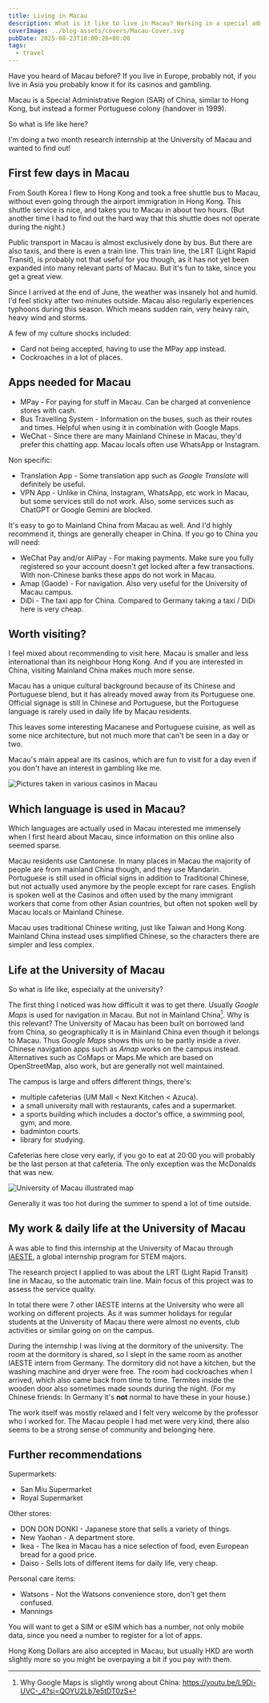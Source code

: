 ```yaml
---
title: Living in Macau
description: What is it like to live in Macau? Working in a special administrative region of China, at the University of Macau.
coverImage: ../blog-assets/covers/Macau-Cover.svg
pubDate: 2025-08-23T10:00:26+00:00
tags:
  - travel
---
```


Have you heard of Macau before? If you live in Europe, probably not, if you live in Asia you probably know it for its casinos and gambling.

Macau is a Special Administrative Region (SAR) of China, similar to Hong Kong, but instead a former Portuguese colony (handover in 1999).

So what is life like here?

I'm doing a two month research internship at the University of Macau and wanted to find out!

## First few days in Macau

From South Korea I flew to Hong Kong and took a free shuttle bus to Macau, without even going through the airport immigration in Hong Kong. This shuttle service is nice, and takes you to Macau in about two hours. (But another time I had to find out the hard way that this shuttle does not operate during the night.)

Public transport in Macau is almost exclusively done by bus. But there are also taxis, and there is even a train line. This train line, the LRT (Light Rapid Transit), is probably not that useful for you though, as it has not yet been expanded into many relevant parts of Macau. But it's fun to take, since you get a great view.

Since I arrived at the end of June, the weather was insanely hot and humid. I'd feel sticky after two minutes outside. Macau also regularly experiences typhoons during this season. Which means sudden rain, very heavy rain, heavy wind and storms.

A few of my culture shocks included:
- Card not being accepted, having to use the MPay app instead.
- Cockroaches in a lot of places.

## Apps needed for Macau

- MPay - For paying for stuff in Macau. Can be charged at convenience stores with cash.
- Bus Travelling System - Information on the buses, such as their routes and times. Helpful when using it in combination with Google Maps.
- WeChat - Since there are many Mainland Chinese in Macau, they'd prefer this chatting app. Macau locals often use WhatsApp or Instagram.

Non specific:
- Translation App - Some translation app such as *Google Translate* will definitely be useful.
- VPN App - Unlike in China, Instagram, WhatsApp, etc work in Macau, but some services still do not work. Also, some services such as ChatGPT or Google Gemini are blocked.

It's easy to go to Mainland China from Macau as well. And I'd highly recommend it, things are generally cheaper in China. If you go to China you will need:
- WeChat Pay and/or AliPay - For making payments. Make sure you fully registered so your account doesn't get locked after a few transactions. With non-Chinese banks these apps do not work in Macau.
- Amap (Gaode) - For navigation. Also very useful for the University of Macau campus.
- DiDi - The taxi app for China. Compared to Germany taking a taxi / DiDi here is very cheap.

## Worth visiting?

I feel mixed about recommending to visit here. Macau is smaller and less international than its neighbour Hong Kong. And if you are interested in China, visiting Mainland China makes much more sense.

Macau has a unique cultural background because of its Chinese and Portuguese blend, but it has already moved away from its Portuguese one. Official signage is still in Chinese and Portuguese, but the Portuguese language is rarely used in daily life by Macau residents.

This leaves some interesting Macanese and Portuguese cuisine, as well as some nice architecture, but not much more that can't be seen in a day or two.

Macau's main appeal are its casinos, which are fun to visit for a day even if you don't have an interest in gambling like me. 

![Pictures taken in various casinos in Macau](../blog-assets/images/Living-in-Macau-Casinos.png)

## Which language is used in Macau?

Which languages are actually used in Macau interested me immensely when I first heard about Macau, since information on this online also seemed sparse.

Macau residents use Cantonese. In many places in Macau the majority of people are from mainland China though, and they use Mandarin. Portuguese is still used in official signs in addition to Traditional Chinese, but not actually used anymore by the people except for rare cases. English is spoken well at the Casinos and often used by the many immigrant workers that come from other Asian countries, but often not spoken well by Macau locals or Mainland Chinese.

Macau uses traditional Chinese writing, just like Taiwan and Hong Kong. Mainland China instead uses simplified Chinese, so the characters there are simpler and less complex.

## Life at the University of Macau

So what is life like, especially at the university?

The first thing I noticed was how difficult it was to get there. Usually *Google Maps* is used for navigation in Macau. But not in Mainland China[^1]. Why is this relevant? The University of Macau has been built on borrowed land from China, so geographically it is in Mainland China even though it belongs to Macau. Thus *Google Maps* shows this uni to be partly inside a river. Chinese navigation apps such as *Amap* works on the campus instead. Alternatives such as CoMaps or Maps.Me which are based on OpenStreetMap, also work, but are generally not well maintained.

The campus is large and offers different things, there's:
- multiple cafeterias (UM Mall < Next Kitchen < Azuca).
- a small university mall with restaurants, cafes and a supermarket.
- a sports building which includes a doctor's office, a swimming pool, gym, and more.
- badminton courts.
- library for studying.

Cafeterias here close very early, if you go to eat at 20:00 you will probably be the last person at that cafeteria. The only exception was the McDonalds that was new.

![University of Macau illustrated map](../blog-assets/images/University-of-Macau-Map.jpg)

Generally it was too hot during the summer to spend a lot of time outside.

## My work & daily life at the University of Macau

A was able to find this internship at the University of Macau through [IAESTE](https://iaeste.org/), a global internship program for STEM majors.

The research project I applied to was about the LRT (Light Rapid Transit) line in Macau, so the automatic train line. Main focus of this project was to assess the service quality.

In total there were 7 other IAESTE interns at the University who were all working on different projects. As it was summer holidays for regular students at the University of Macau there were almost no events, club activities or similar going on on the campus.

During the internship I was living at the dormitory of the university. The room at the dormitory is shared, so I slept in the same room as another IAESTE intern from Germany. The dormitory did not have a kitchen, but the washing machine and dryer were free. The room had cockroaches when I arrived, which also came back from time to time. Termites inside the wooden door also sometimes made sounds during the night. (For my Chinese friends: In Germany it's **not** normal to have these in your house.)

The work itself was mostly relaxed and I felt very welcome by the professor who I worked for. The Macau people I had met were very kind, there also seems to be a strong sense of community and belonging here.

## Further recommendations

Supermarkets:
- San Miu Supermarket
- Royal Supermarket

Other stores:
- DON DON DONKI - Japanese store that sells a variety of things.
- New Yaohan - A department store.
- Ikea - The Ikea in Macau has a nice selection of food, even European bread for a good price.
- Daiso - Sells lots of different items for daily life, very cheap.

Personal care items:
- Watsons - Not the Watsons convenience store, don't get them confused.
- Mannings 

You will want to get a SIM or eSIM which has a number, not only mobile data, since you need a number to register for a lot of apps.

Hong Kong Dollars are also accepted in Macau, but usually HKD are worth slightly more so you might be overpaying a bit if you pay with them.

[^1]: Why Google Maps is slightly wrong about China: https://youtu.be/L9Di-UVC-_4?si=QOYU2Lb7e5tDT0zS